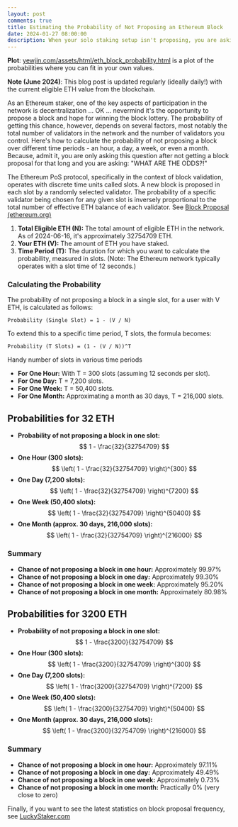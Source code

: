 ```yaml
---
layout: post
comments: true
title: Estimating the Probability of Not Proposing an Ethereum Block
date: 2024-01-27 08:00:00
description: When your solo staking setup isn't proposing, you are asking "WHAT ARE THE ODDS?!"
---
```

**Plot**: [yewjin.com/assets/html/eth_block_probability.html](https://www.yewjin.com/assets/html/eth_block_probability.html) is a plot of the probabilities where you can fit in your own values.

**Note (June 2024)**: This blog post is updated regularly (ideally daily!) with the current eligible ETH value from the blockchain.

As an Ethereum staker, one of the key aspects of participation in the network is decentralization ... OK ... nevermind it's the opportunity to propose a block and hope for winning the block lottery. The probability of getting this chance, however, depends on several factors, most notably the total number of validators in the network and the number of validators you control. Here's how to calculate the probability of not proposing a block over different time periods - an hour, a day, a week, or even a month. Because, admit it, you are only asking this question after not getting a block proposal for that long and you are asking: "WHAT ARE THE ODDS?!"

The Ethereum PoS protocol, specifically in the context of block validation, operates with discrete time units called slots. A new block is proposed in each slot by a randomly selected validator. The probability of a specific validator being chosen for any given slot is inversely proportional to the total number of effective ETH balance of each validator. See [Block Proposal (ethereum.org)](https://ethereum.org/en/developers/docs/consensus-mechanisms/pos/block-proposal/)

1. **Total Eligible ETH (N):** The total amount of eligible ETH in the network. As of 2024-06-16, it's approximately 32754709 ETH.
2. **Your ETH (V):** The amount of ETH you have staked.
3. **Time Period (T):** The duration for which you want to calculate the probability, measured in slots. (Note: The Ethereum network typically operates with a slot time of 12 seconds.)

### Calculating the Probability

The probability of not proposing a block in a single slot, for a user with V ETH, is calculated as follows:
```
Probability (Single Slot) = 1 - (V / N)
```

To extend this to a specific time period, T slots, the formula becomes:
```
Probability (T Slots) = (1 - (V / N))^T
```

Handy number of slots in various time periods

- **For One Hour:** With T = 300 slots (assuming 12 seconds per slot).
- **For One Day:** T = 7,200 slots.
- **For One Week:** T = 50,400 slots.
- **For One Month:** Approximating a month as 30 days, T = 216,000 slots.

## Probabilities for 32 ETH

- **Probability of not proposing a block in one slot:** $$ 1 - \frac{32}{32754709} $$
- **One Hour (300 slots):** $$ \left( 1 - \frac{32}{32754709} \right)^{300} $$
- **One Day (7,200 slots):** $$ \left( 1 - \frac{32}{32754709} \right)^{7200} $$
- **One Week (50,400 slots):** $$ \left( 1 - \frac{32}{32754709} \right)^{50400} $$
- **One Month (approx. 30 days, 216,000 slots):** $$ \left( 1 - \frac{32}{32754709} \right)^{216000} $$

### Summary
- **Chance of not proposing a block in one hour:** Approximately 99.97%
- **Chance of not proposing a block in one day:** Approximately 99.30%
- **Chance of not proposing a block in one week:** Approximately 95.20%
- **Chance of not proposing a block in one month:** Approximately 80.98%

## Probabilities for 3200 ETH

- **Probability of not proposing a block in one slot:** $$ 1 - \frac{3200}{32754709} $$
- **One Hour (300 slots):** $$ \left( 1 - \frac{3200}{32754709} \right)^{300} $$
- **One Day (7,200 slots):** $$ \left( 1 - \frac{3200}{32754709} \right)^{7200} $$
- **One Week (50,400 slots):** $$ \left( 1 - \frac{3200}{32754709} \right)^{50400} $$
- **One Month (approx. 30 days, 216,000 slots):** $$ \left( 1 - \frac{3200}{32754709} \right)^{216000} $$

### Summary
- **Chance of not proposing a block in one hour:** Approximately 97.11%
- **Chance of not proposing a block in one day:** Approximately 49.49%
- **Chance of not proposing a block in one week:** Approximately 0.73%
- **Chance of not proposing a block in one month:** Practically 0% (very close to zero)

Finally, if you want to see the latest statistics on block proposal frequency, see [LuckyStaker.com](https://luckystaker.com/home/)